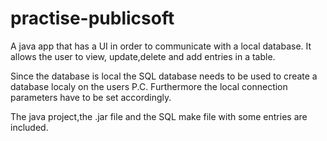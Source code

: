 # practise-publicsoft
A java app that has a UI in order to communicate with a local database. 
It allows the user to view, update,delete and add entries in a table.

Since the database is local the SQL database needs to be used to create a database localy on the users P.C.
Furthermore the local connection parameters have to be set accordingly.

The java project,the .jar file and the SQL make file with some entries are included.
